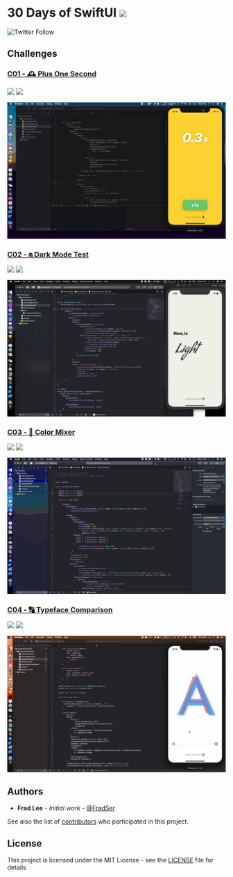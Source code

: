 # 30 Days of SwiftUI ![](https://img.shields.io/badge/A%20FRAD%20PRODUCT-WIP-yellow)

![Twitter Follow](https://img.shields.io/twitter/follow/FradSer?style=social)

## Challenges

### [C01 - 🕰 Plus One Second](./01-🕰-plus-one-second)

![](https://img.shields.io/badge/Xcode-11.0%20beta%205-%231575F9) ![](https://img.shields.io/badge/Swift-5.1-%23FA7343)

![](./docs/assets/images/01.gif)

### [C02 - 🔛 Dark Mode Test](./02-🔛-dark-mode-test)

![](https://img.shields.io/badge/Xcode-11.0%20beta%205-%231575F9) ![](https://img.shields.io/badge/Swift-5.1-%23FA7343)

![](./docs/assets/images/02.gif)

### [C03 - 🌈 Color Mixer](./03-🌈-color-mixer)

![](https://img.shields.io/badge/Xcode-11.0%20beta%205-%231575F9) ![](https://img.shields.io/badge/Swift-5.1-%23FA7343)

![](./docs/assets/images/03.gif)

### [C04 - 🔠 Typeface Comparison](./04-🔠-typeface-comparison)

![](https://img.shields.io/badge/Xcode-11.0%20beta%205-%231575F9) ![](https://img.shields.io/badge/Swift-5.1-%23FA7343)

![](./docs/assets/images/04.gif)

## Authors

* **Frad Lee** - *Initial work* - [@FradSer](https://twitter.com/fradser)

See also the list of [contributors](https://github.com/FradSer/30-days-of-swiftui/contributors) who participated in this project.

## License

This project is licensed under the MIT License - see the [LICENSE](LICENSE) file for details
